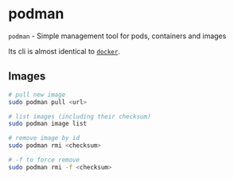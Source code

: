 # podman

`podman` - Simple management tool for pods, containers and images

Its cli is almost identical to [`docker`](docker.md).

## Images

```bash
# pull new image
sudo podman pull <url>

# list images (including their checksum)
sudo podman image list

# remove image by id
sudo podman rmi <checksum>

# -f to force remove
sudo podman rmi -f <checksum>
```

